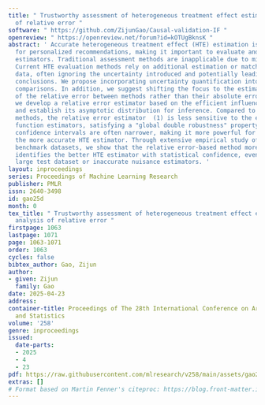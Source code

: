 ```yaml
---
title: " Trustworthy assessment of heterogeneous treatment effect estimator via analysis
  of relative error "
software: " https://github.com/ZijunGao/Causal-validation-IF "
openreview: " https://openreview.net/forum?id=kOTUgBknsK "
abstract: ' Accurate heterogeneous treatment effect (HTE) estimation is essential
  for personalized recommendations, making it important to evaluate and compare HTE
  estimators. Traditional assessment methods are inapplicable due to missing counterfactuals.
  Current HTE evaluation methods rely on additional estimation or matching on test
  data, often ignoring the uncertainty introduced and potentially leading to incorrect
  conclusions. We propose incorporating uncertainty quantification into HTE estimator
  comparisons. In addition, we suggest shifting the focus to the estimation and inference
  of the relative error between methods rather than their absolute errors. Methodology-wise,
  we develop a relative error estimator based on the efficient influence function
  and establish its asymptotic distribution for inference. Compared to absolute error-based
  methods, the relative error estimator  (1) is less sensitive to the error of nuisance
  function estimators, satisfying a "global double robustness" property, and (2) its
  confidence intervals are often narrower, making it more powerful for determining
  the more accurate HTE estimator. Through extensive empirical study of the ACIC challenge
  benchmark datasets, we show that the relative error-based method more effectively
  identifies the better HTE estimator with statistical confidence, even with a moderately
  large test dataset or inaccurate nuisance estimators. '
layout: inproceedings
series: Proceedings of Machine Learning Research
publisher: PMLR
issn: 2640-3498
id: gao25d
month: 0
tex_title: " Trustworthy assessment of heterogeneous treatment effect estimator via
  analysis of relative error "
firstpage: 1063
lastpage: 1071
page: 1063-1071
order: 1063
cycles: false
bibtex_author: Gao, Zijun
author:
- given: Zijun
  family: Gao
date: 2025-04-23
address:
container-title: Proceedings of The 28th International Conference on Artificial Intelligence
  and Statistics
volume: '258'
genre: inproceedings
issued:
  date-parts:
  - 2025
  - 4
  - 23
pdf: https://raw.githubusercontent.com/mlresearch/v258/main/assets/gao25d/gao25d.pdf
extras: []
# Format based on Martin Fenner's citeproc: https://blog.front-matter.io/posts/citeproc-yaml-for-bibliographies/
---
```

